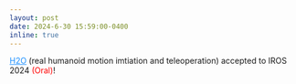 ```yaml
---
layout: post
date: 2024-6-30 15:59:00-0400
inline: true
---
```


<a href="https://human2humanoid.com/" style="color: DodgerBlue">H2O</a> (real humanoid motion imtiation and teleoperation) accepted to IROS 2024 <a style="color: Red">(Oral)</a>!
